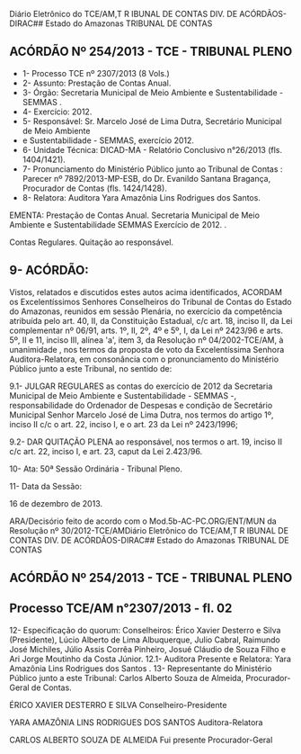 Diário Eletrônico do TCE/AM,T R IBUNAL DE CONTAS DIV. DE ACÓRDÃOS-DIRAC## Estado do Amazonas TRIBUNAL DE CONTAS

## ACÓRDÃO Nº 254/2013 - TCE - TRIBUNAL PLENO

- 1- Processo TCE nº 2307/2013 (8 Vols.)
- 2- Assunto: Prestação de Contas Anual.
- 3- Órgão: Secretaria Municipal de Meio Ambiente e Sustentabilidade - SEMMAS .
- 4- Exercício: 2012.
- 5- Responsável: Sr. Marcelo José de Lima Dutra, Secretário Municipal de Meio Ambiente
- e Sustentabilidade - SEMMAS, exercício 2012.
- 6- Unidade Técnica: DICAD-MA - Relatório Conclusivo n°26/2013 (fls. 1404/1421).
- 7-  Pronunciamento  do Ministério  Público  junto  ao Tribunal  de  Contas :  Parecer  nº 7892/2013-MP-ESB,  do  Dr.  Evanildo  Santana  Bragança,  Procurador  de  Contas  (fls. 1424/1428).
- 8- Relatora: Auditora Yara Amazônia Lins Rodrigues dos Santos.

EMENTA: Prestação  de  Contas  Anual.  Secretaria Municipal  de  Meio  Ambiente  e  Sustentabilidade  SEMMAS Exercício de 2012. .

Contas Regulares. Quitação ao responsável.

## 9- ACÓRDÃO:

Vistos, relatados e discutidos estes autos acima identificados,  ACORDAM os Excelentíssimos  Senhores  Conselheiros  do  Tribunal  de  Contas  do  Estado  do Amazonas, reunidos em sessão Plenária, no exercício da competência atribuída pelo art. 40, II, da Constituição Estadual, c/c art. 18, inciso II, da Lei complementar nº 06/91, arts. 1º,  II,  2º,  4º  e  5º,  I,  da  Lei  nº  2423/96  e  arts.  5º,  II  e  11,  inciso  III,  alínea  'a',  item  3,  da Resolução  nº  04/2002-TCE/AM, à  unanimidade ,  nos  termos  da  proposta  de  voto  da Excelentíssima Senhora Auditora-Relatora, em consonância com o pronunciamento do Ministério Público junto a este Tribunal, no sentido de:

9.1- JULGAR REGULARES as contas do exercício de 2012 da Secretaria Municipal  de  Meio  Ambiente  e  Sustentabilidade  -  SEMMAS  -,  responsabilidade  do Ordenador  de  Despesas  e  condição  de  Secretário  Municipal  Senhor  Marcelo  José  de Lima Dutra, nos termos do artigo 1º, inciso II c/c o art. 22, inciso I, e o art. 23 da Lei nº 2423/1996;

9.2- DAR QUITAÇÃO PLENA ao responsável, nos termos o art. 19, inciso II c/c art. 22, inciso I, e art. 23, caput da Lei 2.423/96.

10- Ata: 50ª Sessão Ordinária - Tribunal Pleno.

11- Data da Sessão:

16 de dezembro de 2013.

ARA/Decisório feito de acordo com o Mod.5b-AC-PC.ORG/ENT/MUN da Resolução nº 30/2012-TCE/AMDiário Eletrônico do TCE/AM,T R IBUNAL DE CONTAS DIV. DE ACÓRDÃOS-DIRAC## Estado do Amazonas TRIBUNAL DE CONTAS

## ACÓRDÃO Nº 254/2013 - TCE - TRIBUNAL PLENO

## Processo TCE/AM n°2307/2013 - fl. 02

12- Especificação do quorum: Conselheiros: Érico Xavier Desterro e Silva (Presidente), Lúcio  Alberto  de  Lima  Albuquerque,  Julio  Cabral,  Raimundo  José  Michiles,  Júlio  Assis Corrêa Pinheiro, Josué Cláudio de Souza Filho e Ari Jorge Moutinho da Costa Júnior. 12.1- Auditora Presente e Relatora: Yara Amazônia Lins Rodrigues dos Santos . 13- Representante do Ministério Público junto a este Tribunal: Carlos Alberto Souza de Almeida, Procurador-Geral de Contas.

ÉRICO XAVIER DESTERRO E SILVA Conselheiro-Presidente

YARA AMAZÔNIA LINS RODRIGUES DOS SANTOS Auditora-Relatora

CARLOS ALBERTO SOUZA DE ALMEIDA Fui presente Procurador-Geral